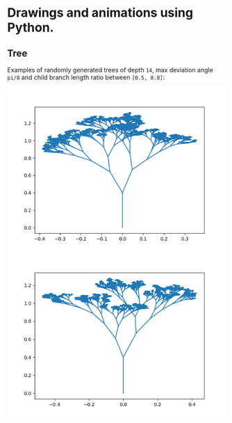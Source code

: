 # Drawings and animations using Python.


## Tree
Examples of randomly generated trees of depth `14`, max deviation angle `pi/8` and child branch length ratio between `[0.5, 0.8]`:

![plot](./tree/outputs/tree1.png)
![plot](./tree/outputs/tree2.png)
